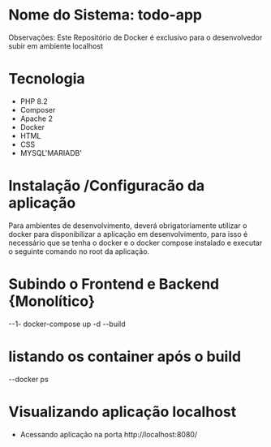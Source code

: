 # Nome do Sistema: todo-app

Observações: Este Repositório de Docker é exclusivo para o desenvolvedor subir em ambiente localhost

# Tecnologia
* PHP 8.2
* Composer
* Apache 2
* Docker
* HTML
* CSS
* MYSQL'MARIADB'

# Instalação /Configuracão da aplicação

Para ambientes de desenvolvimento,  deverá obrigatoriamente utilizar o docker para disponibilizar a aplicação em desenvolvimento, para isso é necessário que se tenha o docker e o docker compose instalado e executar o seguinte comando no root da aplicação.


# Subindo o Frontend e Backend {Monolítico}
--1- docker-compose up -d --build

# listando os container após o build

--docker ps

# Visualizando aplicação localhost
* Acessando aplicação na porta
http://localhost:8080/
